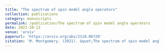 ```yaml
---
title: "The spectrum of spin model angle operators"
collection: publications
category: manuscripts
permalink: /publication/The spectrum of spin model angle operators
date: 2021-10-13
venue: 'arxiv'
paperurl: 'https://arxiv.org/abs/2110.06720'
citation: 'M. Montgomery. (2021). &quot;The spectrum of spin model angle operators.&quot; <i>arxiv:2110.06720</i>.'
---
```




